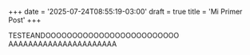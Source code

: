 +++
date = '2025-07-24T08:55:19-03:00'
draft = true
title = 'Mi Primer Post'
+++


TESTEANDOOOOOOOOOOOOOOOOOOOOOOOOO AAAAAAAAAAAAAAAAAAAAAA